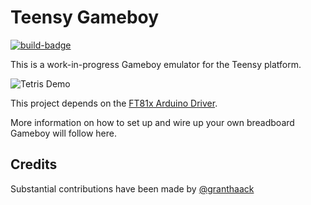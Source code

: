 # Teensy Gameboy

[![build-badge]](https://github.com/blazer82/gb.teensy/actions?workflow=build)

This is a work-in-progress Gameboy emulator for the Teensy platform.

![Tetris Demo](https://raw.githubusercontent.com/blazer82/gb.teensy/master/assets/tetris.gif)

This project depends on the [FT81x Arduino Driver](https://github.com/blazer82/FT81x_Arduino_Driver).

More information on how to set up and wire up your own breadboard Gameboy will follow here.

## Credits

Substantial contributions have been made by [@granthaack](https://github.com/granthaack)

[build-badge]: https://github.com/blazer82/gb.teensy/workflows/build/badge.svg
